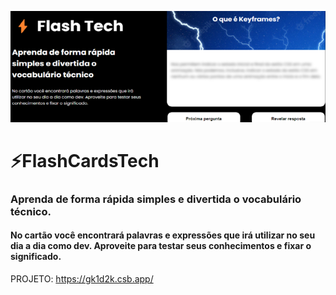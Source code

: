 <p align="center">
  <img src = "https://github.com/marlenebertoldo/FlashCardsTech/blob/main/PNGflash.png1.png">
</p>


<h1>⚡️FlashCardsTech</h4>
<h3>Aprenda de forma rápida simples e divertida o vocabulário técnico.</h3>
<h4>No cartão você encontrará palavras e expressões que irá utilizar no seu dia a dia como dev. Aproveite para testar seus conhecimentos e fixar o significado.</h4>


PROJETO: https://gk1d2k.csb.app/
